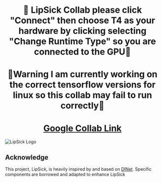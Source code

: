 <div align="center">
    <h1>🤢 LipSick Collab please click "Connect" then choose T4 as your hardware by clicking selecting "Change Runtime Type" so you are connected to the GPU🤮</h1> 
<h1>🤢Warning I am currently working on the correct tensorflow versions for linux so this collab may fail to run correctly🤮</h1> 
    <h1><a href="https://colab.research.google.com/drive/172-G93PTzioP67DoltOliMOn5vnBSeRW?usp=sharing">Google Collab Link</a></h1>
</div>






<img src="https://github.com/Inferencer/LipSick/blob/main/utils/logo/LipSick_bg.jpg" alt="LipSick Logo" style="max-width:100%;">

## Acknowledge

This project, LipSick, is heavily inspired by and based on [DINet](https://github.com/MRzzm/DINet). Specific components are borrowed and adapted to enhance LipSick
